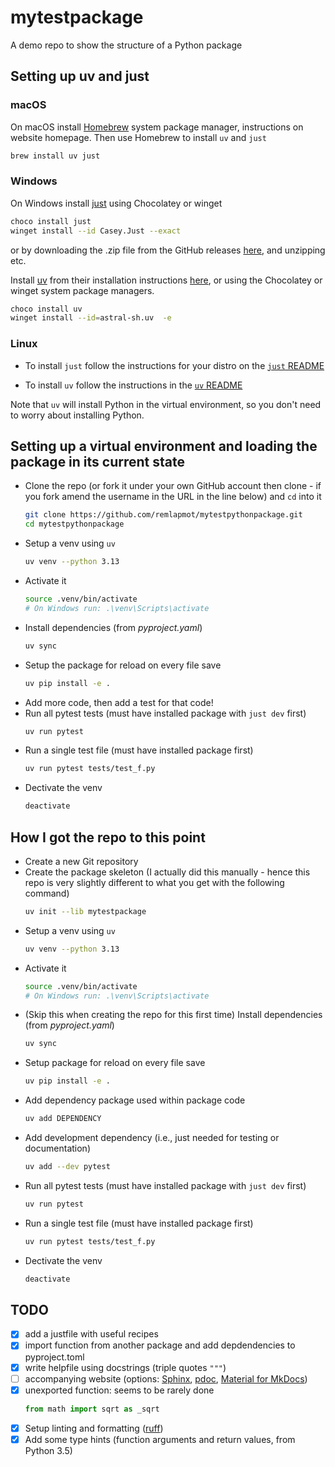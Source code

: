 # mytestpackage

A demo repo to show the structure of a Python package

## Setting up uv and just

### macOS

On macOS install [Homebrew](https://brew.sh/) system package manager, instructions on website homepage. Then use Homebrew to install `uv` and `just`

```sh
brew install uv just
```
  
### Windows

On Windows install [just](https://just.systems/man/en/) using Chocolatey or winget

```sh
choco install just
winget install --id Casey.Just --exact
```

or by downloading the .zip file from the GitHub releases [here](https://github.com/casey/just/releases/download/1.40.0/just-1.40.0-x86_64-pc-windows-msvc.zip), and unzipping etc.

Install [uv](https://docs.astral.sh/uv/) from their installation instructions [here](https://docs.astral.sh/uv/getting-started/installation/#__tabbed_1_2), or using the Chocolatey or winget system package managers.

```sh
choco install uv
winget install --id=astral-sh.uv  -e
```

### Linux

* To install `just` follow the instructions for your distro on the [`just` README](https://github.com/casey/just?tab=readme-ov-file#linux)

* To install `uv` follow the instructions in the [`uv` README](https://docs.astral.sh/uv/getting-started/installation/#__tabbed_1_1)

Note that `uv` will install Python in the virtual environment, so you don't need to worry about installing Python.

## Setting up a virtual environment and loading the package in its current state

* Clone the repo (or fork it under your own GitHub account then clone - if you fork amend the username in the URL in the line below) and `cd` into it
  ```sh
  git clone https://github.com/remlapmot/mytestpythonpackage.git
  cd mytestpythonpackage
  ```
* Setup a venv using `uv`
  ```sh
  uv venv --python 3.13
  ```
* Activate it
  ```sh
  source .venv/bin/activate
  # On Windows run: .\venv\Scripts\activate
  ```
* Install dependencies (from _pyproject.yaml_)
  ```sh
  uv sync
  ```
* Setup the package for reload on every file save
  ```sh
  uv pip install -e .
  ```
* Add more code, then add a test for that code!
* Run all pytest tests (must have installed package with `just dev` first)
  ```sh
  uv run pytest
  ```
* Run a single test file (must have installed package first)
  ```sh
  uv run pytest tests/test_f.py
  ```
* Dectivate the venv
  ```sh
  deactivate
  ```

## How I got the repo to this point

* Create a new Git repository
* Create the package skeleton (I actually did this manually - hence this repo is very slightly different to what you get with the following command)
  ```sh
  uv init --lib mytestpackage
  ```
* Setup a venv using `uv`
  ```sh
  uv venv --python 3.13
  ```
* Activate it
  ```sh
  source .venv/bin/activate
  # On Windows run: .\venv\Scripts\activate
  ```
* (Skip this when creating the repo for this first time) Install dependencies (from _pyproject.yaml_)
  ```sh
  uv sync
  ```
* Setup package for reload on every file save
  ```sh
  uv pip install -e .
  ```
* Add dependency package used within package code
  ```sh
  uv add DEPENDENCY
  ```
* Add development dependency (i.e., just needed for testing or documentation)
  ```sh
  uv add --dev pytest
  ```
* Run all pytest tests (must have installed package with `just dev` first)
  ```sh
  uv run pytest
  ```
* Run a single test file (must have installed package first)
  ```sh
  uv run pytest tests/test_f.py
  ```
* Dectivate the venv
  ```sh
  deactivate
  ```

## TODO

- [x] add a justfile with useful recipes
- [x] import function from another package and add depdendencies to pyproject.toml
- [x] write helpfile using docstrings (triple quotes `"""`)
- [ ] accompanying website (options: [Sphinx](https://www.sphinx-doc.org/en/master/), [pdoc](https://pdoc.dev/), [Material for MkDocs](https://squidfunk.github.io/mkdocs-material/))
- [x] unexported function: seems to be rarely done
  ```python
  from math import sqrt as _sqrt
  ```
- [x] Setup linting and formatting ([ruff](https://docs.astral.sh/ruff/))
- [x] Add some type hints (function arguments and return values, from Python 3.5)
